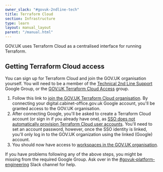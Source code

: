 ```yaml
---
owner_slack: "#govuk-2ndline-tech"
title: Terraform Cloud
section: Infrastructure
type: learn
layout: manual_layout
parent: "/manual.html"
---
```


GOV.UK uses Terraform Cloud as a centralised interface for running Terraform.

## Getting Terraform Cloud access

You can sign up for Terraform Cloud and join the GOV.UK organisation yourself. You will need to be a member of the [Technical 2nd Line Support](https://groups.google.com/a/digital.cabinet-office.gov.uk/g/2nd-line-support) Google Group, or the [GOV.UK Terraform Cloud Access](https://groups.google.com/a/digital.cabinet-office.gov.uk/g/GOV.UK_Terraform_Cloud_Access/members) group.

1. Follow this link to [join the GOV.UK Terraform Cloud organisation](https://accounts.google.com/o/saml2/initsso?idpid=C01ppujwc&spid=738388265440&forceauthn=false). By connecting your digital.cabinet-office.gov.uk Google account, you'll be granted access to the GOV.UK organisation.
2. After connecting Google, you'll be asked to create a Terraform Cloud account (or sign in if you already have one), as [SSO does not automatically provision Terraform Cloud user accounts](https://developer.hashicorp.com/terraform/cloud-docs/users-teams-organizations/single-sign-on#sso-identities-and-terraform-cloud-user-accounts). You'll need to set an account password, however, once the SSO identity is linked, you'll only log in to the GOV.UK organization using the linked (Google) account.
3. You should now have access to [workspaces in the GOV.UK organisation](https://app.terraform.io/app/govuk/workspaces).

If you have problems following any of the above steps, you might be missing from the required Google Group. Ask over in the [#govuk-platform-engineering](https://gds.slack.com/channels/govuk-platform-engineering) Slack channel for help.
